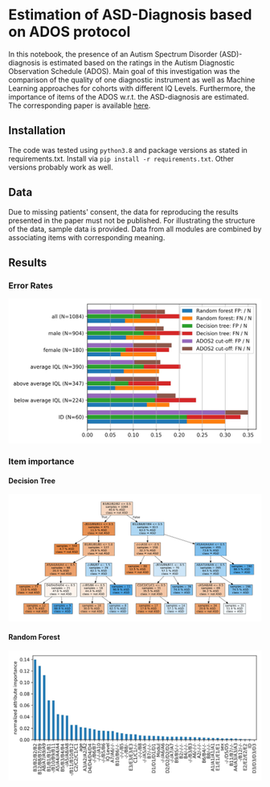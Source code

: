 # Estimation of ASD-Diagnosis based on ADOS protocol
In this notebook, the presence of an Autism Spectrum Disorder (ASD)-diagnosis is estimated based on the ratings in the 
Autism Diagnostic Observation Schedule (ADOS). Main goal of this investigation was the comparison of the quality of one 
diagnostic instrument as well as Machine Learning approaches for cohorts with different IQ Levels. Furthermore, the 
importance of items of the ADOS w.r.t. the ASD-diagnosis are estimated.
The corresponding paper is available [here](https://doi.org/10.3389/fpsyt.2022.826043).

## Installation
The code was tested using `python3.8` and package versions as stated in requirements.txt.
Install via `pip install -r requirements.txt`. Other versions probably work as well.

## Data
Due to missing patients' consent, the data for reproducing the results presented in the paper must not be published.
For illustrating the structure of the data, sample data is provided.
Data from all modules are combined by associating items with corresponding meaning.
## Results
### Error Rates
![](compare_error_rate_abs.jpg)
### Item importance
#### Decision Tree
![](tree_all.png)
#### Random Forest
![](rf_feature_importance.jpg)
